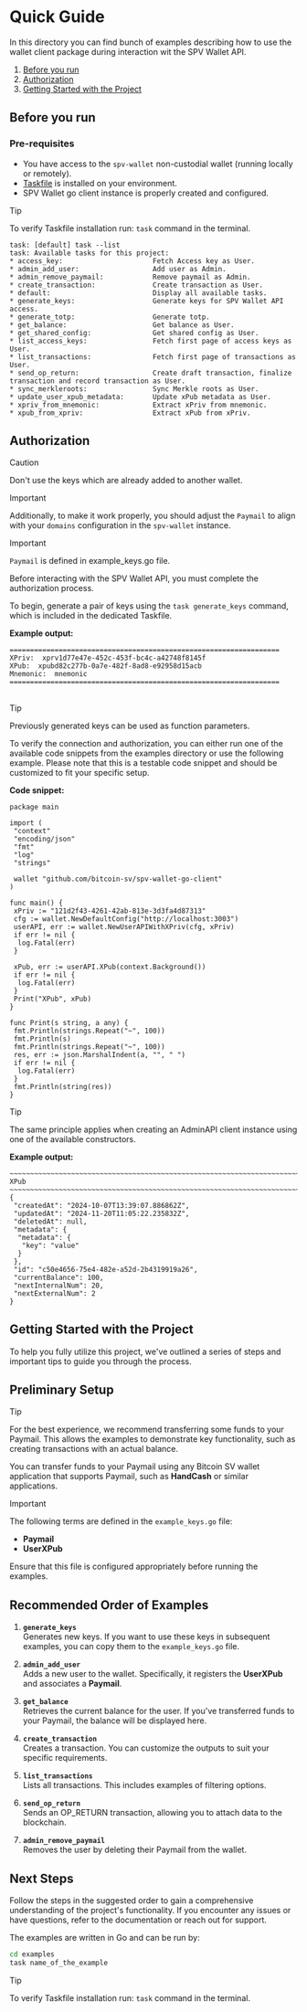 # Quick Guide

In this directory you can find bunch of examples describing how to use
the wallet client package during interaction wit the SPV Wallet API.

1. [Before you run](#before-you-run)
1. [Authorization](#authorization)
1. [Getting Started with the Project](#getting-started-with-the-project)

## Before you run

### Pre-requisites

- You have access to the `spv-wallet` non-custodial wallet (running locally or remotely).
- [Taskfile](https://taskfile.dev/installation/) is installed on your environment.
- SPV Wallet go client instance is properly created and configured.

> [!TIP]
> To verify Taskfile installation run: `task` command in the terminal.

```
task: [default] task --list
task: Available tasks for this project:
* access_key:                      Fetch Access key as User.
* admin_add_user:                  Add user as Admin.
* admin_remove_paymail:            Remove paymail as Admin.
* create_transaction:              Create transaction as User.
* default:                         Display all available tasks.
* generate_keys:                   Generate keys for SPV Wallet API access.
* generate_totp:                   Generate totp.
* get_balance:                     Get balance as User.
* get_shared_config:               Get shared config as User.
* list_access_keys:                Fetch first page of access keys as User.
* list_transactions:               Fetch first page of transactions as User.
* send_op_return:                  Create draft transaction, finalize transaction and record transaction as User.
* sync_merkleroots:                Sync Merkle roots as User.
* update_user_xpub_metadata:       Update xPub metadata as User.
* xpriv_from_mnemonic:             Extract xPriv from mnemonic.
* xpub_from_xpriv:                 Extract xPub from xPriv.
```

## Authorization

> [!CAUTION]
> Don't use the keys which are already added to another wallet.

> [!IMPORTANT]
> Additionally, to make it work properly, you should adjust the `Paymail` to align with your `domains` configuration in the `spv-wallet` instance.

> [!IMPORTANT]
> `Paymail` is defined in example_keys.go file. 

Before interacting with the SPV Wallet API, you must complete the authorization process.

To begin, generate a pair of keys using the `task generate_keys` command, which is included in the dedicated Taskfile.

**Example output:**

```
==================================================================
XPriv:  xprv1d77e47e-452c-453f-bc4c-a42748f8145f
XPub:  xpubd82c277b-0a7e-482f-8ad8-e92958d15acb
Mnemonic:  mnemonic
==================================================================
```

##

> [!TIP]
> Previously generated keys can be used as function parameters.

To verify the connection and authorization, you can either run one of the available code snippets from the examples directory or use the following example. Please note that this is a testable code snippet and should be customized to fit your specific setup.

**Code snippet:**

```
package main

import (
 "context"
 "encoding/json"
 "fmt"
 "log"
 "strings"

 wallet "github.com/bitcoin-sv/spv-wallet-go-client"
)

func main() {
 xPriv := "121d2f43-4261-42ab-813e-3d3fa4d87313"
 cfg := wallet.NewDefaultConfig("http://localhost:3003")
 userAPI, err := wallet.NewUserAPIWithXPriv(cfg, xPriv)
 if err != nil {
  log.Fatal(err)
 }

 xPub, err := userAPI.XPub(context.Background())
 if err != nil {
  log.Fatal(err)
 }
 Print("XPub", xPub)
}

func Print(s string, a any) {
 fmt.Println(strings.Repeat("~", 100))
 fmt.Println(s)
 fmt.Println(strings.Repeat("~", 100))
 res, err := json.MarshalIndent(a, "", " ")
 if err != nil {
  log.Fatal(err)
 }
 fmt.Println(string(res))
}
```

> [!TIP]
> The same principle applies when creating an AdminAPI client instance using one of the available constructors.

**Example output:**

```
~~~~~~~~~~~~~~~~~~~~~~~~~~~~~~~~~~~~~~~~~~~~~~~~~~~~~~~~~~~~~~~~~~~~~~~~~~~~~~~~~~~~~~~~~~~~~~~~~~~~
XPub
~~~~~~~~~~~~~~~~~~~~~~~~~~~~~~~~~~~~~~~~~~~~~~~~~~~~~~~~~~~~~~~~~~~~~~~~~~~~~~~~~~~~~~~~~~~~~~~~~~~~
{
 "createdAt": "2024-10-07T13:39:07.886862Z",
 "updatedAt": "2024-11-20T11:05:22.235832Z",
 "deletedAt": null,
 "metadata": {
  "metadata": {
   "key": "value"
  }
 },
 "id": "c50e4656-75e4-482e-a52d-2b4319919a26",
 "currentBalance": 100,
 "nextInternalNum": 20,
 "nextExternalNum": 2
}
```

## Getting Started with the Project

To help you fully utilize this project, we've outlined a series of steps and important tips to guide you through the process.

## Preliminary Setup

> [!TIP]
> For the best experience, we recommend transferring some funds to your Paymail. This allows the examples to demonstrate key functionality, such as creating transactions with an actual balance. 

You can transfer funds to your Paymail using any Bitcoin SV wallet application that supports Paymail, such as **HandCash** or similar applications.

> [!IMPORTANT]
> The following terms are defined in the `example_keys.go` file:
> - **Paymail**
> - **UserXPub**

Ensure that this file is configured appropriately before running the examples.

## Recommended Order of Examples

1. **`generate_keys`**  
   Generates new keys. If you want to use these keys in subsequent examples, you can copy them to the `example_keys.go` file.

2. **`admin_add_user`**  
   Adds a new user to the wallet. Specifically, it registers the **UserXPub** and associates a **Paymail**.

3. **`get_balance`**  
   Retrieves the current balance for the user. If you've transferred funds to your Paymail, the balance will be displayed here.

4. **`create_transaction`**  
   Creates a transaction. You can customize the outputs to suit your specific requirements.

5. **`list_transactions`**  
   Lists all transactions. This includes examples of filtering options.

6. **`send_op_return`**  
   Sends an OP_RETURN transaction, allowing you to attach data to the blockchain.

7. **`admin_remove_paymail`**  
   Removes the user by deleting their Paymail from the wallet.


## Next Steps

Follow the steps in the suggested order to gain a comprehensive understanding of the project's functionality. If you encounter any issues or have questions, refer to the documentation or reach out for support.

The examples are written in Go and can be run by:

```bash
cd examples
task name_of_the_example
```

> [!TIP]
> To verify Taskfile installation run: `task` command in the terminal.
